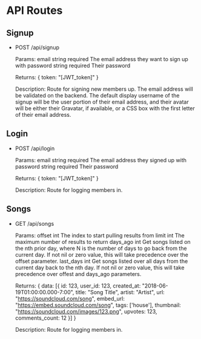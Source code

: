 # API Routes

## Signup

- POST /api/signup

  Params: email    string required The email address they want to sign up with
          password string required Their password

  Returns:
  {
    token: "[JWT_token]"
  }

  Description: Route for signing new members up. The email address will be validated
               on the backend. The default display username of the signup will be the
               user portion of their email address, and their avatar will be either
               their Gravatar, if available, or a CSS box with the first letter of
               their email address.

## Login

- POST /api/login

  Params: email    string required The email address they signed up with
          password string required Their password

  Returns:
  {
    token: "[JWT_token]"
  }

  Description: Route for logging members in.

## Songs

- GET /api/songs

  Params: offset    int The index to start pulling results from
          limit     int The maximum number of results to return
          days_ago  int Get songs listed on the nth prior day, where N is the number
                        of days to go back from the current day. If not nil or zero
                        value, this will take precedence over the offset parameter.
          last_days int Get songs listed over all days from the current day back to
                        the nth day. If not nil or zero value, this will take
                        precedence over offest and days_ago parameters.

  Returns:
  {
    data: [{
      id: 123,
      user_id: 123,
      created_at: "2018-06-19T01:00:00.000-7:00",
      title: "Song Title",
      artist: "Artist",
      url: "https://soundcloud.com/song",
      embed_url: "https://embed.soundcloud.com/song",
      tags: ['house'],
      thumbnail: "https://soundcloud.com/images/123.png",
      upvotes: 123,
      comments_count: 12
    }]
  }

  Description: Route for logging members in.